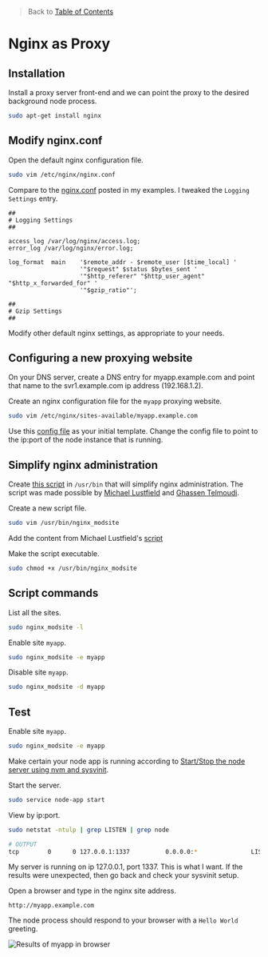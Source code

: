 > Back to [Table of Contents](https://github.com/jpfluger/examples)

# Nginx as Proxy

## Installation

Install a proxy server front-end and we can point the proxy to the desired background node process. 

```bash
sudo apt-get install nginx
```

## Modify nginx.conf

Open the default nginx configuration file.

```bash
sudo vim /etc/nginx/nginx.conf
```

Compare to the [nginx.conf](https://github.com/jpfluger/examples/blob/master/ubuntu-14.04/nginx/nginx.conf) posted in my examples. I tweaked the `Logging Settings` entry. 

```nginx
##
# Logging Settings
##

access_log /var/log/nginx/access.log;
error_log /var/log/nginx/error.log;

log_format  main    '$remote_addr - $remote_user [$time_local] '
                    '"$request" $status $bytes_sent '
                    '"$http_referer" "$http_user_agent" "$http_x_forwarded_for" '
                    '"$gzip_ratio"';

##
# Gzip Settings
##
```

Modify other default nginx settings, as appropriate to your needs.

## Configuring a new proxying website

On your DNS server, create a DNS entry for myapp.example.com and point that name to the svr1.example.com ip address (192.168.1.2). 

Create an nginx configuration file for the `myapp` proxying website.

```bash
sudo vim /etc/nginx/sites-available/myapp.example.com
```

Use this [config file](https://github.com/jpfluger/examples/blob/master/ubuntu-14.04/nginx/myapp) as your initial template.  Change the config file to point to the ip:port of the node instance that is running.

## Simplify nginx administration

Create [this script](https://github.com/jpfluger/examples/blob/master/ubuntu-14.04/nginx/nginx_modsite.sh) in `/usr/bin` that will simplify nginx administration. The script was made possible by [Michael Lustfield](https://github.com/jpfluger/examples/blob/master/ubuntu-14.04/nginx/nginx_modsite.sh) and [Ghassen Telmoudi](http://serverfault.com/questions/424452/nginx-enable-site-command).

Create a new script file.

```bash
sudo vim /usr/bin/nginx_modsite
```

Add the content from Michael Lustfield's [script](https://github.com/jpfluger/examples/blob/master/ubuntu-14.04/nginx/nginx_modsite.sh)

Make the script executable.

```bash
sudo chmod +x /usr/bin/nginx_modsite
```

## Script commands

List all the sites.

```bash
sudo nginx_modsite -l
```

Enable site `myapp`.

```bash
sudo nginx_modsite -e myapp
```

Disable site `myapp`.

```bash
sudo nginx_modsite -d myapp
```

## Test

Enable site `myapp`.

```bash
sudo nginx_modsite -e myapp
```

Make certain your node app is running according to [Start/Stop the node server using nvm and sysvinit](https://github.com/jpfluger/examples/blob/master/ubuntu-14.04/sysvinit-and-nvm.md).

Start the server. 

```bash
sudo service node-app start
```

View by ip:port.

```bash
sudo netstat -ntulp | grep LISTEN | grep node

# OUTPUT
tcp        0      0 127.0.0.1:1337          0.0.0.0:*               LISTEN      13287/node
```

My server is running on ip 127.0.0.1, port 1337. This is what I want. If the results were unexpected, then go back and check your sysvinit setup.

Open a browser and type in the nginx site address.

```
http://myapp.example.com
```

The node process should respond to your browser with a `Hello World` greeting.

![Results of myapp in browser](https://github.com/jpfluger/examples/blob/master/ubuntu-14.04/nginx/myapp-hello-world.png)
